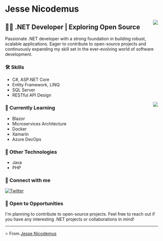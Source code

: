 # Jesse Nicodemus

<img align="right" src="https://github-readme-stats.vercel.app/api?username=jessetechgeek&show_icons=true&theme=default&hide_border=true" />

## 👨‍💻 .NET Developer | Exploring Open Source

Passionate .NET developer with a strong foundation in building robust, scalable applications. Eager to contribute to open-source projects and continuously expanding my skill set in the ever-evolving world of software development.

### 🛠️ Skills
- C#, ASP.NET Core
- Entity Framework, LINQ
- SQL Server
- RESTful API Design

<img align="right" src="http://github-readme-streak-stats.herokuapp.com?user=jessetechgeek&theme=default&hide_border=true" />

### 🌱 Currently Learning
- Blazor
- Microservices Architecture
- Docker
- Xamarin
- Azure DevOps

### 🔭 Other Technologies
- Java
- PHP

### 🔗 Connect with me
[![Twitter](https://img.shields.io/badge/Twitter-%231DA1F2.svg?style=for-the-badge&logo=Twitter&logoColor=white)](https://twitter.com/jessetechgeek)

### 💼 Open to Opportunities
I'm planning to contribute to open-source projects. Feel free to reach out if you have any interesting .NET projects or collaborations in mind!

---
⭐️ From [Jesse Nicodemus](https://github.com/jessetechgeek)

